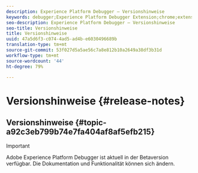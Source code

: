 ```yaml
---
description: Experience Platform Debugger – Versionshinweise
keywords: debugger;Experience Platform Debugger Extension;chrome;extension;Versionshinweise
seo-description: Experience Platform Debugger – Versionshinweise
seo-title: Versionshinweise
title: Versionshinweise
uuid: 47a5d6f3-c074-4ad5-ad4b-e6030496689b
translation-type: tm+mt
source-git-commit: 53f027d5a5ae56c7a8e812b10a2649a38df3b31d
workflow-type: tm+mt
source-wordcount: '44'
ht-degree: 79%

---
```



# Versionshinweise {#release-notes}

## Versionshinweise {#topic-a92c3eb799b74e7fa404af8af5efb215}

>[!IMPORTANT]
>
>Adobe Experience Platform Debugger ist aktuell in der Betaversion verfügbar. Die Dokumentation und Funktionalität können sich ändern.
